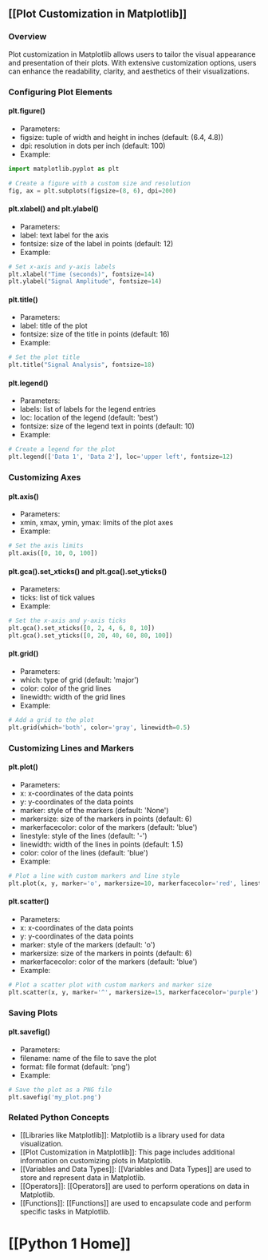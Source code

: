 ## [[Plot Customization in Matplotlib]]


### Overview
Plot customization in Matplotlib allows users to tailor the visual appearance and presentation of their plots. With extensive customization options, users can enhance the readability, clarity, and aesthetics of their visualizations.

### Configuring Plot Elements

#### plt.figure()

* Parameters:
 * figsize: tuple of width and height in inches (default: (6.4, 4.8))
 * dpi: resolution in dots per inch (default: 100)
* Example:
```python
import matplotlib.pyplot as plt

# Create a figure with a custom size and resolution
fig, ax = plt.subplots(figsize=(8, 6), dpi=200)
```

#### plt.xlabel() and plt.ylabel()

* Parameters:
 * label: text label for the axis
 * fontsize: size of the label in points (default: 12)
* Example:
```python
# Set x-axis and y-axis labels
plt.xlabel("Time (seconds)", fontsize=14)
plt.ylabel("Signal Amplitude", fontsize=14)
```

#### plt.title()

* Parameters:
 * label: title of the plot
 * fontsize: size of the title in points (default: 16)
* Example:
```python
# Set the plot title
plt.title("Signal Analysis", fontsize=18)
```

#### plt.legend()

* Parameters:
 * labels: list of labels for the legend entries
 * loc: location of the legend (default: 'best')
 * fontsize: size of the legend text in points (default: 10)
* Example:
```python
# Create a legend for the plot
plt.legend(['Data 1', 'Data 2'], loc='upper left', fontsize=12)
```

### Customizing Axes

#### plt.axis()

* Parameters:
 * xmin, xmax, ymin, ymax: limits of the plot axes
* Example:
```python
# Set the axis limits
plt.axis([0, 10, 0, 100])
```

#### plt.gca().set_xticks() and plt.gca().set_yticks()

* Parameters:
 * ticks: list of tick values
* Example:
```python
# Set the x-axis and y-axis ticks
plt.gca().set_xticks([0, 2, 4, 6, 8, 10])
plt.gca().set_yticks([0, 20, 40, 60, 80, 100])
```

#### plt.grid()

* Parameters:
 * which: type of grid (default: 'major')
 * color: color of the grid lines
 * linewidth: width of the grid lines
* Example:
```python
# Add a grid to the plot
plt.grid(which='both', color='gray', linewidth=0.5)
```

### Customizing Lines and Markers

#### plt.plot()

* Parameters:
 * x: x-coordinates of the data points
 * y: y-coordinates of the data points
 * marker: style of the markers (default: 'None')
 * markersize: size of the markers in points (default: 6)
 * markerfacecolor: color of the markers (default: 'blue')
 * linestyle: style of the lines (default: '-')
 * linewidth: width of the lines in points (default: 1.5)
 * color: color of the lines (default: 'blue')
* Example:
```python
# Plot a line with custom markers and line style
plt.plot(x, y, marker='o', markersize=10, markerfacecolor='red', linestyle='--', linewidth=2, color='green')
```

#### plt.scatter()

* Parameters:
 * x: x-coordinates of the data points
 * y: y-coordinates of the data points
 * marker: style of the markers (default: 'o')
 * markersize: size of the markers in points (default: 6)
 * markerfacecolor: color of the markers (default: 'blue')
* Example:
```python
# Plot a scatter plot with custom markers and marker size
plt.scatter(x, y, marker='^', markersize=15, markerfacecolor='purple')
```

### Saving Plots

#### plt.savefig()

* Parameters:
 * filename: name of the file to save the plot
 * format: file format (default: 'png')
* Example:
```python
# Save the plot as a PNG file
plt.savefig('my_plot.png')
```

### Related Python Concepts

- [[Libraries like Matplotlib]]: Matplotlib is a library used for data visualization.
- [[Plot Customization in Matplotlib]]: This page includes additional information on customizing plots in Matplotlib.
- [[Variables and Data Types]]: [[Variables and Data Types]] are used to store and represent data in Matplotlib.
- [[Operators]]: [[Operators]] are used to perform operations on data in Matplotlib.
- [[Functions]]: [[Functions]] are used to encapsulate code and perform specific tasks in Matplotlib.
# [[Python 1 Home]]
